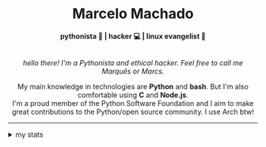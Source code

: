 <h1 align="center"> Marcelo Machado </h1> <!-- <img src="https://tryhackme-badges.s3.amazonaws.com/mmaachado.png" alt="TryHackMe"> -->
    
<div align="center">
<b>pythonista 🐍 | hacker 💻 | linux evangelist 🐧</b>
<br>
<br>

<i>hello there! I'm a Pythonista and ethical hacker. Feel free to call me Marquês or Marcs.</i>

<p>

My main knowledge in technologies are **Python** and **bash**. But I'm also comfortable using **C** and **Node.js**. <br/>
I'm a proud member of the Python Software Foundation and I aim to make great contributions to the Python/open source community. I use Arch btw!
</p>

</div>

---

<details closed>    
<summary>my stats</summary>

<!--START_SECTION:waka-->
**I'm an Early 🐤** 

```text
🌞 Morning    55 commits     ███░░░░░░░░░░░░░░░░░░░░░░   14.78% 
🌆 Daytime    161 commits    ██████████░░░░░░░░░░░░░░░   43.28% 
🌃 Evening    145 commits    █████████░░░░░░░░░░░░░░░░   38.98% 
🌙 Night      11 commits     ░░░░░░░░░░░░░░░░░░░░░░░░░   2.96%

```


📊 **This Week I Spent My Time On** 

```text
⌚︎ Time Zone: America/Sao_Paulo

💬 Programming Languages: 
Markdown                 4 hrs 29 mins       ████████████████████████░   97.17% 
Python                   4 mins              ░░░░░░░░░░░░░░░░░░░░░░░░░   1.58% 
Emacs Lisp               1 min               ░░░░░░░░░░░░░░░░░░░░░░░░░   0.63% 
JavaScript               1 min               ░░░░░░░░░░░░░░░░░░░░░░░░░   0.61%

🔥 Editors: 
Obsidian                 4 hrs 29 mins       ████████████████████████░   97.17% 
VS Code                  4 mins              ░░░░░░░░░░░░░░░░░░░░░░░░░   1.58% 
Emacs                    3 mins              ░░░░░░░░░░░░░░░░░░░░░░░░░   1.25%

💻 Operating System: 
Windows                  4 hrs 12 mins       ██████████████████████░░░   90.96% 
Linux                    25 mins             ██░░░░░░░░░░░░░░░░░░░░░░░   9.04%

```


 Last Updated on 01/10/2025
<!--END_SECTION:waka-->

<!-- <div>
        <a target="_blank" rel="noopener noreferrer" href="https://github.com/mmaachado?tab=repositories"><img src="https://github-readme-stats.vercel.app/api/top-langs/?username=mmaachado&hide=html,css,swift,ruby&langs_count=6&hide_border=true&layout=compact&show_icons=true&line_height=10&theme=transparent&title_color=4a86d1&custom_title=favourite%20languages"
       alt="most used languages" align="right"></a>
     <a target="_blank" rel="noopener noreferrer" href="https://wakatime.com/@mmachado"><img width="400rem" src="https://github-readme-stats.vercel.app/api/wakatime?username=mmachado&theme=transparent&hide_border=true&hide=markdown,html,css,text,other,yaml,json,prolog,dart,docker,xml,gitconfig,TSQL&hide_title=true&line_height=50&langs_count=4&layout=default" alt="wakatime stats" align="left" /></a> 
        

</div>

 <img src="https://raw.githubusercontent.com/MicaelliMedeiros/micaellimedeiros/master/image/computer-illustration.png" min-width="400px" max-width="400px" width="400px" align="right" alt="computer-illustration.png"> -->
<!-- [![Buy me a coffee](https://img.shields.io/badge/Buy%20Me%20a%20Coffee-ffdd00?style=for-the-badge&logo=buy-me-a-coffee&logoColor=black)](https://www.buymeacoffee.com/anticodingclub) -->

</details>

